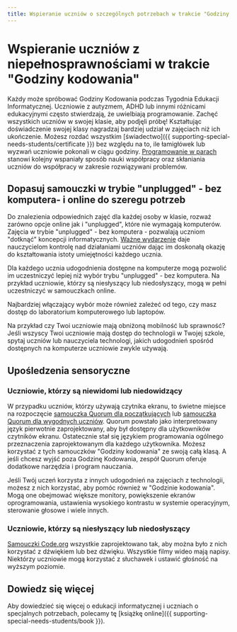 ```yaml
---
title: Wspieranie uczniów o szczególnych potrzebach w trakcie "Godziny kodowania"
---
```


# Wspieranie uczniów z niepełnosprawnościami w trakcie "Godziny kodowania"

Każdy może spróbować Godziny Kodowania podczas Tygodnia Edukacji Informatycznej. Uczniowie z autyzmem, ADHD lub innymi różnicami edukacyjnymi często stwierdzają, że uwielbiają programowanie. Zachęć wszystkich uczniów w swojej klasie, aby podjęli próbę! Kształtując doświadczenie swojej klasy nagradzaj bardziej udział w zajęciach niż ich ukończenie. Możesz rozdać wszystkim [świadectwo]({{ supporting-special-needs-students/certificate }}) bez względu na to, ile łamigłówek lub wyzwań uczniowie pokonali w ciągu godziny. [Programowanie w parach](https://www.youtube.com/watch?v=vgkahOzFH2Q) stanowi kolejny wspaniały sposób nauki współpracy oraz skłaniania uczniów do współpracy w zakresie rozwiązywani problemów.

## Dopasuj samouczki w trybie "unplugged" - bez komputera- i online do szeregu potrzeb

Do znalezienia odpowiednich zajęć dla każdej osoby w klasie, rozważ zarówno opcje online jak i "unplugged", które nie wymagają komputerów. Zajęcia w trybie "unplugged" - bez komputera - pozwalają uczniom "dotknąć" koncepcji informatycznych. [Ważne wydarzenie](https://studio.code.org/s/course1/stage/15/puzzle/1) daje nauczycielom kontrolę nad działaniami uczniów dając im doskonałą okazję do kształtowania istoty umiejętności każdego ucznia.

Dla każdego ucznia udogodnienia dostępne na komputerze mogą pozwolić im uczestniczyć lepiej niż wybór trybu "unplugged" - bez komputera. Na przykład uczniowie, którzy są niesłyszący lub niedosłyszący, mogą w pełni uczestniczyć w samouczkach online.

Najbardziej włączający wybór może również zależeć od tego, czy masz dostęp do laboratorium komputerowego lub laptopów.

Na przykład czy Twoi uczniowie mają obniżoną mobilność lub sprawność? Jeśli wszyscy Twoi uczniowie mają dostęp do technologii w Twojej szkole, spytaj uczniów lub nauczyciela technologi, jakich udogodnień spośród dostępnych na komputerze uczniowie zwykle używają.

## Upośledzenia sensoryczne

### Uczniowie, którzy są niewidomi lub niedowidzący

W przypadku uczniów, którzy używają czytnika ekranu, to świetne miejsce na rozpoczęcie [samouczka Quorum dla początkujących](https://quorumlanguage.com/hourofcode/astro1.html) lub [samouczka Quorum dla wygodnych uczniów](https://quorumlanguage.com/hourofcode/part1.html). Quorum powstało jako interpretowany język pierwotnie zaprojektowany, aby był dostępny dla użytkowników czytników ekranu. Ostatecznie stał się językiem programowania ogólnego przeznaczenia zaprojektowanym dla każdego użytkownika. Możesz korzystać z tych samouczków "Godziny kodowania" ze swoją całą klasą. A jeśli chcesz wyjść poza Godzinę Kodowania, zespół Quorum oferuje dodatkowe narzędzia i program nauczania.

Jeśli Twój uczeń korzysta z innych udogodnień na zajęciach z technologii, możesz z nich korzystać, aby pomóc również w "Godzinie kodowania". Mogą one obejmować większe monitory, powiększenie ekranów oprogramowania, ustawienia wysokiego kontrastu w systemie operacyjnym, sterowanie głosowe i wiele innych.

### Uczniowie, którzy są niesłyszący lub niedosłyszący

[Samouczki Code.org](https://studio.code.org/courses) wszystkie zaprojektowano tak, aby można było z nich korzystać z dźwiękiem lub bez dźwięku. Wszystkie filmy wideo mają napisy. Niektórzy uczniowie mogą korzystać z słuchawek i ustawić głośność na wyższym poziomie.

## Dowiedz się więcej

Aby dowiedzieć się więcej o edukacji informatycznej i uczniach o specjalnych potrzebach, polecamy tę [książkę online]({{ supporting-special-needs-students/book }}).